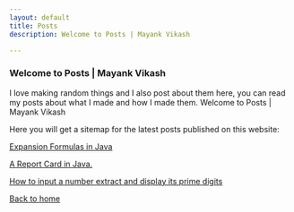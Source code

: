 ```yaml
---
layout: default
title: Posts
description: Welcome to Posts | Mayank Vikash

---
```


### Welcome to Posts | Mayank Vikash

I love making random things and I also post about them here, you can read my posts about what I made and how I made them. Welcome to Posts | Mayank Vikash

Here you will get a sitemap for the latest posts published on this website:

[Expansion Formulas in Java](https://mayankvikash.ml/posts/Expansion-Formulas-in-Java/)

[A Report Card in Java.](https://mayankvikash.ml/posts/simple-report-card-in-java.html)

[How to input a number extract and display its prime digits](https://mayankvikash.ml/posts/how-to-input-a-number-and-display-its-prime-digits/)

[Back to home](https://mayankvikash.ml/)

